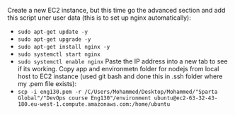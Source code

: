 Create a new EC2 instance, but this time go the advanced section and add this script uner user data (this is to set up nginx automatically):
- `sudo apt-get update -y`
- `sudo apt-get upgrade -y`
- `sudo apt-get install nginx -y`
- `sudo systemctl start nginx`
- `sudo systemctl enable nginx`
Paste the IP address into a new tab to see if its working.
Copy app and environmetn folder for nodejs from local host to EC2 instance (used git bash and done this in .ssh folder where my .pem file exists):
- `scp -i eng130.pem -r /C/Users/Mohammed/Desktop/Mohammed/"Sparta Global"/"DevOps course Eng130"/environment ubuntu@ec2-63-32-43-180.eu-west-1.compute.amazonaws.com:/home/ubuntu`
